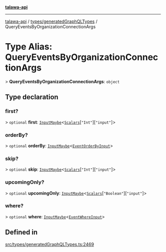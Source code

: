 [**talawa-api**](../../../README.md)

***

[talawa-api](../../../modules.md) / [types/generatedGraphQLTypes](../README.md) / QueryEventsByOrganizationConnectionArgs

# Type Alias: QueryEventsByOrganizationConnectionArgs

\> **QueryEventsByOrganizationConnectionArgs**: `object`

## Type declaration

### first?

\> `optional` **first**: [`InputMaybe`](InputMaybe.md)\<[`Scalars`](Scalars.md)\[`"Int"`\]\[`"input"`\]\>

### orderBy?

\> `optional` **orderBy**: [`InputMaybe`](InputMaybe.md)\<[`EventOrderByInput`](EventOrderByInput.md)\>

### skip?

\> `optional` **skip**: [`InputMaybe`](InputMaybe.md)\<[`Scalars`](Scalars.md)\[`"Int"`\]\[`"input"`\]\>

### upcomingOnly?

\> `optional` **upcomingOnly**: [`InputMaybe`](InputMaybe.md)\<[`Scalars`](Scalars.md)\[`"Boolean"`\]\[`"input"`\]\>

### where?

\> `optional` **where**: [`InputMaybe`](InputMaybe.md)\<[`EventWhereInput`](EventWhereInput.md)\>

## Defined in

[src/types/generatedGraphQLTypes.ts:2469](https://github.com/PalisadoesFoundation/talawa-api/blob/4b5c74fd36bcfc2e36f3a06b67d517e865c188be/src/types/generatedGraphQLTypes.ts#L2469)
